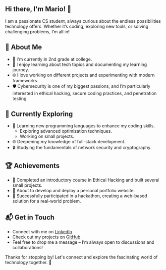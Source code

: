 ## Hi there, I'm Mario! 👋

I am a passionate CS student, always curious about the endless possibilities technology offers. Whether it’s coding, exploring new tools, or solving challenging problems, I’m all in!

## 🚀 About Me

- 🔭 I'm currently in 2nd grade at college.
- 📝 I enjoy learning about tech topics and documenting my learning journey.
- 🌐 I love working on different projects and experimenting with modern frameworks.
- 🛡️ Cybersecurity is one of my biggest passions, and I’m particularly interested in ethical hacking, secure coding practices, and penetration testing.

## 🌱 Currently Exploring

- 🚀 Learning new programming languages to enhance my coding skills.
  - Exploring advanced optimization techniques.
  - Working on small projects.
- 🌐 Deepening my knowledge of full-stack development.
- 🔒 Studying the fundamentals of network security and cryptography.

## 🏆 Achievements

- 🌟 Completed an introductory course in Ethical Hacking and built several small projects.
- 🏅 About to develop and deploy a personal portfolio website.
- 📜 Successfully participated in a hackathon, creating a web-based solution for a real-world problem.

## 📬 Get in Touch

- Connect with me on [LinkedIn](https://linkedIn.com/)
- Check out my projects on [GitHub](https://github.com/mariohernandez13)
- Feel free to drop me a message – I’m always open to discussions and collaborations!

Thanks for stopping by! Let's connect and explore the fascinating world of technology together. 🚀
